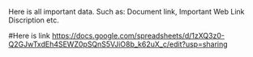 Here is all important data.
Such as: Document link, Important Web Link Discription etc.

#Here is link
https://docs.google.com/spreadsheets/d/1zXQ3z0-Q2GJwTxdEh4SEWZ0pSQnS5VJiO8b_k62uX_c/edit?usp=sharing
